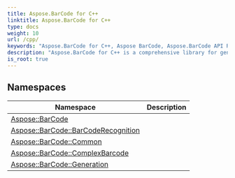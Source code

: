 ```yaml
---
title: Aspose.BarCode for C++
linktitle: Aspose.BarCode for C++
type: docs
weight: 10
url: /cpp/
keywords: "Aspose.BarCode for C++, Aspose BarCode, Aspose.BarCode API Reference."
description: "Aspose.BarCode for C++ is a comprehensive library for generating and recognizing barcodes in C++ applications, adhering to modern barcode standards. It offers a robust framework with extensive customization, ease of use, and cross-platform support."
is_root: true
---
```


## Namespaces

| Namespace | Description |
| --- | --- |
| [Aspose::BarCode](./aspose.barcode/) |  |
| [Aspose::BarCode::BarCodeRecognition](./aspose.barcode.barcoderecognition/) |  |
| [Aspose::BarCode::Common](./aspose.barcode.common/) |  |
| [Aspose::BarCode::ComplexBarcode](./aspose.barcode.complexbarcode/) |  |
| [Aspose::BarCode::Generation](./aspose.barcode.generation/) |  |
